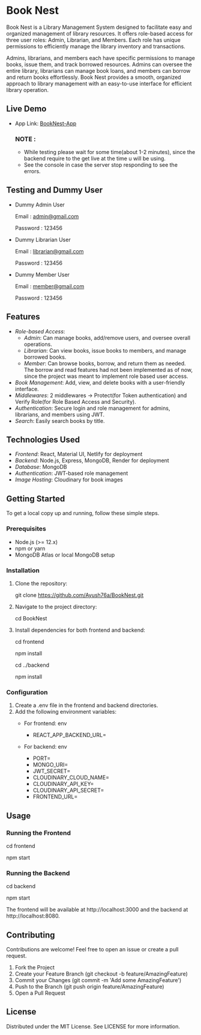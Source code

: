 # Book Nest
Book Nest is a Library Management System designed to facilitate easy and organized management of library resources. It offers role-based access for three user roles: Admin, Librarian, and Members. Each role has unique permissions to efficiently manage the library inventory and transactions.

Admins, librarians, and members each have specific permissions to manage books, issue them, and track borrowed resources. Admins can oversee the entire library, librarians can manage book loans, and members can borrow and return books effortlessly. Book Nest provides a smooth, organized approach to library management with an easy-to-use interface for efficient library operation.


## Live Demo
- App Link: [BookNest-App](https://booknest-app.netlify.app/)
  ### NOTE :
    - While testing please wait for some time(about 1-2 minutes), since the backend require to the get live at the time u will be using.
    - See the console in case the server stop responding to see the errors.
    

## Testing and Dummy User
- Dummy Admin User
  
   Email : admin@gmail.com
   
   Password : 123456
   
- Dummy Librarian User
  
   Email : librarian@gmail.com
   
   Password : 123456
   
- Dummy Member User
  
   Email : member@gmail.com
   
   Password : 123456


## Features
- *Role-based Access*:
  - *Admin*: Can manage books, add/remove users, and oversee overall operations.
  - *Librarian*: Can view books, issue books to members, and manage borrowed books.
  - *Member*: Can browse books, borrow, and return them as needed. The borrow and read features had not been implemented as of now, since the project was meant to implement role based user access.
- *Book Management*: Add, view, and delete books with a user-friendly interface.
- *Middlewares*: 2 middlewares -> Protect(for Token authentication) and Verify Role(for Role Based Access and Security).
- *Authentication*: Secure login and role management for admins, librarians, and members using JWT.
- *Search*: Easily search books by title.

## Technologies Used
- *Frontend*: React, Material UI, Netlify for deployment
- *Backend*: Node.js, Express, MongoDB, Render for deployment
- *Database*: MongoDB 
- *Authentication*: JWT-based role management
- *Image Hosting*: Cloudinary for book images

## Getting Started
To get a local copy up and running, follow these simple steps.

### Prerequisites
- Node.js (>= 12.x)
- npm or yarn
- MongoDB Atlas or local MongoDB setup

### Installation
1. Clone the repository:

   git clone https://github.com/Ayush76a/BookNest.git
    
3. Navigate to the project directory:
   
   cd BookNest
   
4. Install dependencies for both frontend and backend:
   
   cd frontend
   
   npm install
   
   cd ../backend
   
   npm install
   

### Configuration
1. Create a .env file in the frontend and backend directories.
2. Add the following environment variables:
   - For frontend: env
     
      - REACT_APP_BACKEND_URL=
     
   - For backend:
     env

       - PORT= 
       - MONGO_URI=
       - JWT_SECRET=
       - CLOUDINARY_CLOUD_NAME=
       - CLOUDINARY_API_KEY=
       - CLOUDINARY_API_SECRET=
       - FRONTEND_URL=
     

## Usage
### Running the Frontend

cd frontend

npm start

### Running the Backend

cd backend

npm start

The frontend will be available at http://localhost:3000 and the backend at http://localhost:8080.

## Contributing
Contributions are welcome! Feel free to open an issue or create a pull request.

1. Fork the Project
2. Create your Feature Branch (git checkout -b feature/AmazingFeature)
3. Commit your Changes (git commit -m 'Add some AmazingFeature')
4. Push to the Branch (git push origin feature/AmazingFeature)
5. Open a Pull Request

## License
Distributed under the MIT License. See LICENSE for more information.
